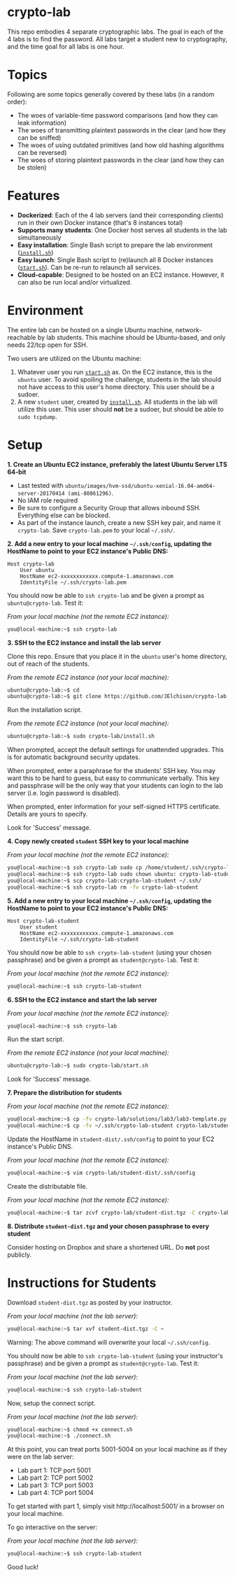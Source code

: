 crypto-lab
==========

This repo embodies 4 separate cryptographic labs.  The goal in each of the 4 labs is to find the password.  All labs target a student new to cryptography, and the time goal for all labs is one hour.


# Topics

Following are some topics generally covered by these labs (in a random order):

* The woes of variable-time password comparisons (and how they can leak information)
* The woes of transmitting plaintext passwords in the clear (and how they can be sniffed)
* The woes of using outdated primitives (and how old hashing algorithms can be reversed)
* The woes of storing plaintext passwords in the clear (and how they can be stolen)


# Features

* **Dockerized**:  Each of the 4 lab servers (and their corresponding clients) run in their own Docker instance (that's 8 instances total)
* **Supports many students**:  One Docker host serves all students in the lab simultaneously
* **Easy installation**:  Single Bash script to prepare the lab environment ([`install.sh`](install.sh))
* **Easy launch**:  Single Bash script to (re)launch all 8 Docker instances ([`start.sh`](start.sh)).  Can be re-run to relaunch all services.
* **Cloud-capable**:  Designed to be hosted on an EC2 instance.  However, it can also be run local and/or virtualized.


# Environment

The entire lab can be hosted on a single Ubuntu machine, network-reachable by lab students.  This machine should be Ubuntu-based, and only needs 22/tcp open for SSH.

Two users are utilized on the Ubuntu machine:

1. Whatever user you run [`start.sh`](start.sh) as.  On the EC2 instance, this is the `ubuntu` user.  To avoid spoiling the challenge, students in the lab should not have access to this user's home directory.  This user should be a sudoer.
2. A new `student` user, created by [`install.sh`](install.sh).  All students in the lab will utilize this user.  This user should **not** be a sudoer, but should be able to `sudo tcpdump`.


# Setup

**1. Create an Ubuntu EC2 instance, preferably the latest Ubuntu Server LTS 64-bit**

* Last tested with `ubuntu/images/hvm-ssd/ubuntu-xenial-16.04-amd64-server-20170414 (ami-80861296)`.
* No IAM role required
* Be sure to configure a Security Group that allows inbound SSH.  Everything else can be blocked.
* As part of the instance launch, create a new SSH key pair, and name it `crypto-lab`.  Save `crypto-lab.pem` to your local `~/.ssh/`.

**2. Add a new entry to your local machine `~/.ssh/config`, updating the HostName to point to your EC2 instance's Public DNS:**

```
Host crypto-lab
    User ubuntu
    HostName ec2-xxxxxxxxxxxx.compute-1.amazonaws.com
    IdentityFile ~/.ssh/crypto-lab.pem
```

You should now be able to `ssh crypto-lab` and be given a prompt as `ubuntu@crypto-lab`.  Test it:

*From your local machine (not the remote EC2 instance):*
```bash
you@local-machine:~$ ssh crypto-lab
```

**3. SSH to the EC2 instance and install the lab server**

Clone this repo.  Ensure that you place it in the `ubuntu` user's home directory, out of reach of the students.

*From the remote EC2 instance (not your local machine):*
```bash
ubuntu@crypto-lab:~$ cd
ubuntu@crypto-lab:~$ git clone https://github.com/JElchison/crypto-lab.git
```

Run the installation script.

*From the remote EC2 instance (not your local machine):*
```bash
ubuntu@crypto-lab:~$ sudo crypto-lab/install.sh
```

When prompted, accept the default settings for unattended upgrades.  This is for automatic background security updates.

When prompted, enter a paraphrase for the students' SSH key.  You may want this to be hard to guess, but easy to communicate verbally.  This key and passphrase will be the only way that your students can login to the lab server (i.e. login password is disabled).

When prompted, enter information for your self-signed HTTPS certificate.  Details are yours to specify.

Look for 'Success' message.

**4. Copy newly created `student` SSH key to your local machine**

*From your local machine (not the remote EC2 instance):*
```bash
you@local-machine:~$ ssh crypto-lab sudo cp /home/student/.ssh/crypto-lab-student .
you@local-machine:~$ ssh crypto-lab sudo chown ubuntu: crypto-lab-student
you@local-machine:~$ scp crypto-lab:crypto-lab-student ~/.ssh/
you@local-machine:~$ ssh crypto-lab rm -fv crypto-lab-student
```

**5. Add a new entry to your local machine `~/.ssh/config`, updating the HostName to point to your EC2 instance's Public DNS:**

```
Host crypto-lab-student
    User student
    HostName ec2-xxxxxxxxxxxx.compute-1.amazonaws.com
    IdentityFile ~/.ssh/crypto-lab-student
```

You should now be able to `ssh crypto-lab-student` (using your chosen passphrase) and be given a prompt as `student@crypto-lab`.  Test it:

*From your local machine (not the remote EC2 instance):*
```bash
you@local-machine:~$ ssh crypto-lab-student
```

**6. SSH to the EC2 instance and start the lab server**

*From your local machine (not the remote EC2 instance):*
```bash
you@local-machine:~$ ssh crypto-lab
```

Run the start script.

*From the remote EC2 instance (not your local machine):*
```bash
ubuntu@crypto-lab:~$ sudo crypto-lab/start.sh
```

Look for 'Success' message.

**7. Prepare the distribution for students**

*From your local machine (not the remote EC2 instance):*
```bash
you@local-machine:~$ cp -fv crypto-lab/solutions/lab3/lab3-template.py crypto-lab/student-dist/lab3.py
you@local-machine:~$ cp -fv ~/.ssh/crypto-lab-student crypto-lab/student-dist/.ssh/
```

Update the HostName in `student-dist/.ssh/config` to point to your EC2 instance's Public DNS.

*From your local machine (not the remote EC2 instance):*
```bash
you@local-machine:~$ vim crypto-lab/student-dist/.ssh/config
```

Create the distributable file.

*From your local machine (not the remote EC2 instance):*
```bash
you@local-machine:~$ tar zcvf crypto-lab/student-dist.tgz -C crypto-lab/student-dist/ .
```

**8. Distribute `student-dist.tgz` and your chosen passphrase to every student**

Consider hosting on Dropbox and share a shortened URL.  Do **not** post publicly.


# Instructions for Students

Download `student-dist.tgz` as posted by your instructor.

*From your local machine (not the lab server):*
```bash
you@local-machine:~$ tar xvf student-dist.tgz -C ~
```

Warning:  The above command will overwrite your local `~/.ssh/config`.

You should now be able to `ssh crypto-lab-student` (using your instructor's passphrase) and be given a prompt as `student@crypto-lab`.  Test it:

*From your local machine (not the lab server):*
```bash
you@local-machine:~$ ssh crypto-lab-student
```

Now, setup the connect script.

*From your local machine (not the lab server):*
```bash
you@local-machine:~$ chmod +x connect.sh
you@local-machine:~$ ./connect.sh
```

At this point, you can treat ports 5001-5004 on your local machine as if they were on the lab server:

* Lab part 1:  TCP port 5001
* Lab part 2:  TCP port 5002
* Lab part 3:  TCP port 5003
* Lab part 4:  TCP port 5004

To get started with part 1, simply visit http://localhost:5001/ in a browser on your local machine.

To go interactive on the server:

*From your local machine (not the lab server):*
```bash
you@local-machine:~$ ssh crypto-lab-student
```

Good luck!

